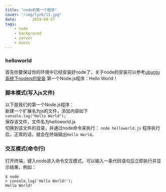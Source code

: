 ```yaml
---
title: "node的第一个程序"
cover: "/img/lynk/11.jpg"
date:       2019-08-27
tags:
	- node
	- background
	- server
	- basis
---
```



### helloworld
首先你要保证你的环境中已经安装好node了，关于node的安装可以参考[ubuntu系统下nodejs的安装](https://victorfengming.gitee.io/blog/nodejs-install/)
第一个Node.js程序：Hello World！
### 脚本模式(写入js文件)  
以下是我们的第一个Node.js程序：  
新建一个扩展名为js的文件，添加内容如下  
`console.log("Hello World");`  
保存该文件，文件名为helloworld.js  
切换到该文件的目录，并通过node命令来执行： 
`node helloworld.js`
程序执行后，正常的话，就会在终端输出`Hello World`。

### 交互模式(命令行)
打开终端，键入node进入命令交互模式，可以输入一条代码语句后立即执行并显示结果，例如：

```
$ node
> console.log('Hello World!');
Hello World!
```